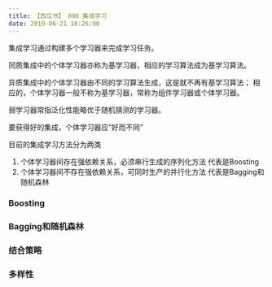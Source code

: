 ```yaml
---
title: 【西瓜书】 008 集成学习
date: 2019-06-21 16:26:00
---
```


集成学习通过构建多个学习器来完成学习任务。

同质集成中的个体学习器亦称为基学习器，相应的学习算法成为基学习算法。

异质集成中的个体学习器由不同的学习算法生成，这是就不再有基学习算法；
相应的，个体学习器一般不称为基学习器，常称为组件学习器或个体学习器。


弱学习器常指泛化性能略优于随机猜测的学习器。

要获得好的集成，个体学习器应“好而不同”

目前的集成学习方法分为两类
1. 个体学习器间存在强依赖关系，必须串行生成的序列化方法 代表是Boosting
2. 个体学习器间不存在强依赖关系，可同时生产的并行化方法 代表是Bagging和随机森林

### Boosting


### Bagging和随机森林

### 结合策略

### 多样性
